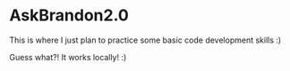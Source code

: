 # AskBrandon2.0

This is where I just plan to practice some basic code development skills :)

Guess what?! It works locally! :)
